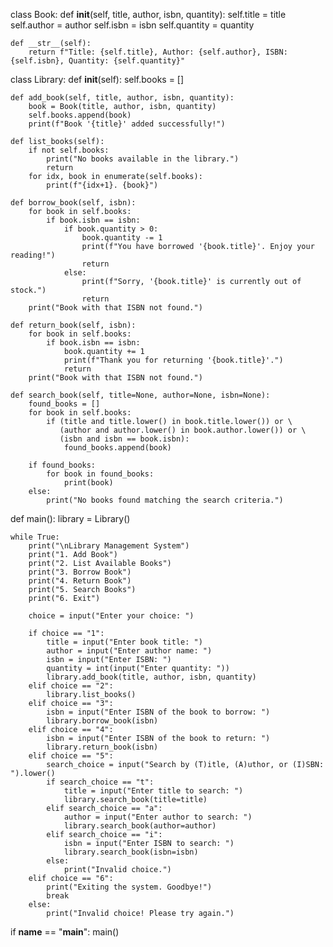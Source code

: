 class Book:
    def __init__(self, title, author, isbn, quantity):
        self.title = title
        self.author = author
        self.isbn = isbn
        self.quantity = quantity
    
    def __str__(self):
        return f"Title: {self.title}, Author: {self.author}, ISBN: {self.isbn}, Quantity: {self.quantity}"

class Library:
    def __init__(self):
        self.books = []

    def add_book(self, title, author, isbn, quantity):
        book = Book(title, author, isbn, quantity)
        self.books.append(book)
        print(f"Book '{title}' added successfully!")

    def list_books(self):
        if not self.books:
            print("No books available in the library.")
            return
        for idx, book in enumerate(self.books):
            print(f"{idx+1}. {book}")

    def borrow_book(self, isbn):
        for book in self.books:
            if book.isbn == isbn:
                if book.quantity > 0:
                    book.quantity -= 1
                    print(f"You have borrowed '{book.title}'. Enjoy your reading!")
                    return
                else:
                    print(f"Sorry, '{book.title}' is currently out of stock.")
                    return
        print("Book with that ISBN not found.")

    def return_book(self, isbn):
        for book in self.books:
            if book.isbn == isbn:
                book.quantity += 1
                print(f"Thank you for returning '{book.title}'.")
                return
        print("Book with that ISBN not found.")

    def search_book(self, title=None, author=None, isbn=None):
        found_books = []
        for book in self.books:
            if (title and title.lower() in book.title.lower()) or \
               (author and author.lower() in book.author.lower()) or \
               (isbn and isbn == book.isbn):
                found_books.append(book)

        if found_books:
            for book in found_books:
                print(book)
        else:
            print("No books found matching the search criteria.")

def main():
    library = Library()

    while True:
        print("\nLibrary Management System")
        print("1. Add Book")
        print("2. List Available Books")
        print("3. Borrow Book")
        print("4. Return Book")
        print("5. Search Books")
        print("6. Exit")

        choice = input("Enter your choice: ")

        if choice == "1":
            title = input("Enter book title: ")
            author = input("Enter author name: ")
            isbn = input("Enter ISBN: ")
            quantity = int(input("Enter quantity: "))
            library.add_book(title, author, isbn, quantity)
        elif choice == "2":
            library.list_books()
        elif choice == "3":
            isbn = input("Enter ISBN of the book to borrow: ")
            library.borrow_book(isbn)
        elif choice == "4":
            isbn = input("Enter ISBN of the book to return: ")
            library.return_book(isbn)
        elif choice == "5":
            search_choice = input("Search by (T)itle, (A)uthor, or (I)SBN: ").lower()
            if search_choice == "t":
                title = input("Enter title to search: ")
                library.search_book(title=title)
            elif search_choice == "a":
                author = input("Enter author to search: ")
                library.search_book(author=author)
            elif search_choice == "i":
                isbn = input("Enter ISBN to search: ")
                library.search_book(isbn=isbn)
            else:
                print("Invalid choice.")
        elif choice == "6":
            print("Exiting the system. Goodbye!")
            break
        else:
            print("Invalid choice! Please try again.")

if __name__ == "__main__":
    main()
